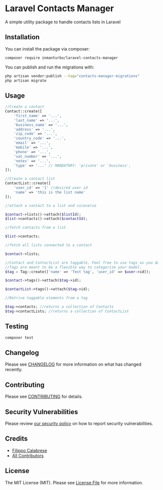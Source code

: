 # Laravel Contacts Manager

A simple utility package to handle contacts lists in Laravel


## Installation

You can install the package via composer:

```bash
composer require inmanturbo/laravel-contacts-manager
```

You can publish and run the migrations with:

```bash
php artisan vendor:publish --tag="contacts-manager-migrations"
php artisan migrate
```

## Usage

```php
//Create a contact
Contact::create([
    'first_name' => '...',
    'last_name' => '...',
    'business_name' => '...',
    'address' => '...',
    'zip_code' => '...',
    'country_code' => '...',
    'email' => '...',
    'mobile' => '...',
    'phone' => '...',
    'vat_number' => '...',
    'notes' => '...',
    'type' => '...' // MANDATORY: 'private' or 'business',
]);

//Create a contact list
ContactList::create([
    'user_id' => '1' //desired user id
    'name' => 'this is the list name'
]);

//attach a contact to a list and viceversa

$contact->lists()->attach($listId);
$list->contacts()->attach($contactId);

//fetch contacts from a list

$list->contacts;

//fetch all lists connected to a contact

$contact->lists;

//Contact and ContactList are taggable. Feel free to use tags as you desire in your flow
//Tags are meant to be a flexible way to categorize your model.
$tag = Tag::create(['name' => 'Test tag', 'user_id' => $user->id]);

$contact->tags()->attach($tag->id);

$contactList->tags()->attach($tag->id);

//Retrive taggable elements from a tag

$tag->contacts; //returns a collection of Contacts
$tag->contactLists; //returns a collection of ContactList
```

## Testing

```bash
composer test
```

## Changelog

Please see [CHANGELOG](CHANGELOG.md) for more information on what has changed recently.

## Contributing

Please see [CONTRIBUTING](CONTRIBUTING.md) for details.

## Security Vulnerabilities

Please review [our security policy](../../security/policy) on how to report security vulnerabilities.

## Credits

- [Filippo Calabrese](https://github.com/filippocalabrese)
- [All Contributors](../../contributors)

## License

The MIT License (MIT). Please see [License File](LICENSE.md) for more information.
